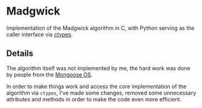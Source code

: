 # Madgwick

Implementation of the Madgwick algorithm in C, with Python serving as the
caller interface via [ctypes](https://docs.python.org/3/library/ctypes.html).

## Details

The algorithm itself was not implemented by me, the hard work was done by
people from the [Mongoose OS](https://github.com/mongoose-os-libs/imu/tree/master).

In order to make things work and access the core implementation of the
algorithm via `ctypes`, I've made some changes, removed some unnecessary
attributes and methods in order to make the code even more efficient.
